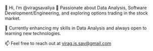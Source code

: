 👋 Hi, I’m @viragsavaliya
👀 Passionate about Data Analysis, Software Development/Engineering, and exploring options trading in the stock market.

🌱 Currently enhancing my skills in Data Analysis and always open to learning new technologies.

📫 Feel free to reach out at virag.is.sav@gmail.com
